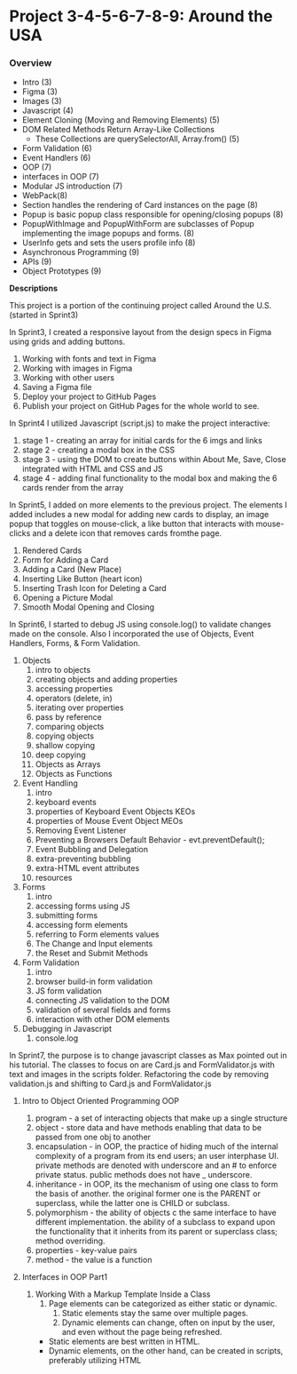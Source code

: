 # Project 3-4-5-6-7-8-9: Around the USA

### Overview

- Intro (3)
- Figma (3)
- Images (3)
- Javascript (4)
- Element Cloning (Moving and Removing Elements) (5)
- DOM Related Methods Return Array-Like Collections
  - These Collections are querySelectorAll, Array.from() (5)
- Form Validation (6)
- Event Handlers (6)
- OOP (7)
- interfaces in OOP (7)
- Modular JS introduction (7)
- WebPack(8)
- Section handles the rendering of Card instances on the page (8)
- Popup is basic popup class responsible for opening/closing popups (8)
- PopupWithImage and PopupWithForm are subclasses of Popup implementing the image popups and forms. (8)
- UserInfo gets and sets the users profile info (8)
- Asynchronous Programming (9)
- APIs  (9)
- Object Prototypes (9)

**Descriptions**

This project is a portion of the continuing project called Around the U.S. (started in Sprint3)

In Sprint3, I created a responsive layout from the design specs in Figma using grids and adding buttons.

1. Working with fonts and text in Figma
2. Working with images in Figma
3. Working with other users
4. Saving a Figma file
5. Deploy your project to GitHub Pages
6. Publish your project on GitHub Pages for the whole world to see.

In Sprint4 I utilized Javascript (script.js) to make the project interactive:

1. stage 1 - creating an array for initial cards for the 6 imgs and links
2. stage 2 - creating a modal box in the CSS
3. stage 3 - using the DOM to create buttons within About Me, Save, Close integrated with HTML and CSS and JS
4. stage 4 - adding final functionality to the modal box and making the 6 cards render from the array

In Sprint5, I added on more elements to the previous project. The elements I added includes a new modal for adding new cards to display, an image popup that toggles on mouse-click, a like button that interacts with mouse-clicks and a delete icon that removes cards fromthe page.

1. Rendered Cards
2. Form for Adding a Card
3. Adding a Card (New Place)
4. Inserting Like Button (heart icon)
5. Inserting Trash Icon for Deleting a Card
6. Opening a Picture Modal
7. Smooth Modal Opening and Closing

In Sprint6, I started to debug JS using console.log() to validate changes made on the console. Also I incorporated the use of Objects, Event Handlers, Forms, & Form Validation.

1. Objects
   1. intro to objects
   2. creating objects and adding properties
   3. accessing properties
   4. operators (delete, in)
   5. iterating over properties
   6. pass by reference
   7. comparing objects
   8. copying objects
   9. shallow copying
   10. deep copying
   11. Objects as Arrays
   12. Objects as Functions
2. Event Handling
   1. intro
   2. keyboard events
   3. properties of Keyboard Event Objects KEOs
   4. properties of Mouse Event Object MEOs
   5. Removing Event Listener
   6. Preventing a Browsers Default Behavior - evt.preventDefault();
   7. Event Bubbling and Delegation
   8. extra-preventing bubbling
   9. extra-HTML event attributes
   10. resources
3. Forms
   1. intro
   2. accessing forms using JS
   3. submitting forms
   4. accessing form elements
   5. referring to Form elements values
   6. The Change and Input elements
   7. the Reset and Submit Methods
4. Form Validation
   1. intro
   2. browser build-in form validation
   3. JS form validation
   4. connecting JS validation to the DOM
   5. validation of several fields and forms
   6. interaction with other DOM elements
5. Debugging in Javascript
   1. console.log

In Sprint7, the purpose is to change javascript classes as Max pointed out in his tutorial. The classes to focus on are Card.js and FormValidator.js with text and images in the scripts folder. Refactoring the code by removing validation.js and shifting to Card.js and FormValidator.js

1. Intro to Object Oriented Programming OOP
   1. program - a set of interacting objects that make up a single structure
   2. object - store data and have methods enabling that data to be passed from one obj to another
   3. encapsulation - in OOP, the practice of hiding much of the internal complexity of a program from its end users; an user interphase UI. private methods are denoted with underscore and an # to enforce private status. public methods does not have _ underscore.
   4. inheritance - in OOP, its the mechanism of using one class to form the basis of another. the original former one is the PARENT or superclass, while the latter one is CHILD or subclass. 
   5. polymorphism - the ability of objects c the same interface to have different implementation. the ability of a subclass to expand upon the functionality that it inherits from its parent or superclass class; method overriding. 
   6. properties - key-value pairs
   7. method - the value is a function
   
2. Interfaces in OOP Part1
   1. Working With a Markup Template Inside a Class
      1. Page elements can be categorized as either static or dynamic.
         1. Static elements stay the same over multiple pages.
         2. Dynamic elements can change, often on input by the user, and even without the page being refreshed.
      - Static elements are best written in HTML. 
      - Dynamic elements, on the other hand, can be created in scripts, preferably      utilizing HTML <template> elements.
   1. Adding Data to Markup and Inserting it into the DOM
      1. Expanded Card class example
   2. Scaling a JavaScript Class
      1. Passing an object to the constructor method
   3. Event Handlers
      1. To add event listeners to our Card elements, we will define a private method _setEventListeners which gets called inside of the public generateCard method.
   4. Applied Inheritance
      1. using SUPER to call methods of the parent class
      2. create instances of the subclass
   5. Polymorphism
 
1. Intro to Modular Javascript
   1. immediately invoked function expression IIFE - an anonymous function that runs as soon as its defined. since all variables inside a function are LOCAL VARIABLES, wrapping all the code inside an IIFE will prevent any of them from being global or preventing it from being accessed from outside the IIFE. 
   2. Modules is an independent unit of code supporting a part of the program's functionality.  
   3. Export and Import Statements
      1. Export syntax:
         1. `export const array = [1, 2, 3]` — export on declaration.
         2. `export { dog, cat }` — export multiple entities separate from their declaration.
         3. `export default data` — export a single variable, function, or class.
      2. Import syntax:
         1. `import { array } from "./data.js"` — import using a feature's original name.
         2. `import *` — import all exports.
         3. `import { array as arr } from "./data.js"` — rename feature on import.
         4. `import data from "./data.js"`; — import of a default export (no curly braces needed).
   4. Browser-Specific Features of Modules
      1. Modules are a relatively new JavaScript feature, and so aren't fully supported by older browsers. 
      2. Adding an additional script tag of type="nomodule" below your module tag can work around this limitation in HTML.
         1. <!-- this module will load if the browser is modern --> 
            1. <script type="module"></script>
         2. <!-- this module will load if the browser is older -->
            1. <script type="nomodule"></script>

In Sprint 8, this project continues the refactoring from the previous project, introducing a number of new classes. Additionally, I will set up Webpack for the project.

1. Destructuring Syntax = Destructuring is a convenient syntax that allows us to unpack arrays and objects, easily assigning the values they contain to variables. 
   1. OBJECT DESTRUCTURING
      1. When destucturing non-array objects, we refer to the names of individual properties of that object.
      2. Referring to a property that isn't present in the object does not produce an error. Instead, it quietly sets that variable to undefined
      3. Renaming the properties is accomplished with a familiar syntax.
      4. Use destructuring inside a function's parameter list.
   2. ARRAY DESTRUCTURING  
      1. When destructuring arrays, it is the ORDER of the elements that matters, and the names they are assigned to can be arbitrarily chosen.
   3. ARGUMENT DESTRUCTURING & DEFAULT VALUES
      1. Destructuring is often used with function arguments/parameters. 
         1. comparative syntax
            1. without destructuring
               1. use params
            2. with destructuring
               1. name the properties inside the parameter instaed of just naming the parameter
      2. Default Values are assigned during array and obj destructuring
         1. default values are only assumed for properties that were not named in the original object
   
2. Interfaces in OOP Part2
   1. introduction - The main organizational principle at work is to divide your code into a collection of well-defined parts (ie, modules), each with its own responsibility.
   2. project file structure
      1. To effectively structure a project that uses OOP, organize your JS files into separate folders
      2. Keeping all interactions between classes in index.js helps to increase the independence of those classes, and hence their reusability in other projects.
   3. creating several classes in a project
      1. This lesson explains how to refactor the card placement code found here in an object-oriented style, by the creation of a new Section class.
         1. - The `Section` class is responsible for adding elements to the DOM: nothing more, nothing less.
          - Its constructor accepts two parameters:  an array `data` of card elements and a CSS selector.
          - It has two public methods:
             - `setItem(element)` uses the `append` method to place `element` in the appropriate container on the DOM.
             - `renderItems()` which iterates over the array of cards from the constructor, calling `setItem` on each item.
             - Usage: instantiate in `index.js` and call `renderItems`.
   4. Project Layers
      1. - The first type of component is responsible for its own visual representations. An example of the is the `Card` class that we have seen, which has properties and methods that are used to generate the markup for the corresponding elements.
      2. - The second type of component does not have its own visual representation and instead exists to handle some specific task. These are called **project layers**.
    - Examples include:
        - `FormValidator`, which interacts with the Validation API, and
        - `Section`, which exists to place elements on the DOM.  
   5. Realationships Between Classes
      1. two types of classes
         1. tight coupling - when classes have been implemented such that they cannot work independently of each other
         2. loose coupling - when classes have been implemented to be independent of one another, facilitating code reuse. In general, loose coupling is to be preferred over tight coupling.   
   6. Working c Event Listeners part1 - The first part of a code example detailing the process of building a SubmitForm class that creates new card instances on submission. 
   7. Working c Event Listeners part2 - 
      1. SubmitForm description:
         1. Its constructor takes two parameters, the selector for the form template element and the submit event handler function, handleFormSubmit.
         2. Methods
            1. Private Methods 
               1. _getTemplate clones and returns the form element from its template.
               2. _setEventListeners sets a submit listener on the form element, with this._handleFormSubmit as its callback.
               3. _getInputValues returns the input values from the form as an object that will be passed to this._handleFormSubmit when called by the listener.
            2. Public Method
               1. It has one public method, generateForm, which gets the cloned element with _getTemplate, calls _setEventListeners and returns the element.  
         3. Note how generateForm and _getTemplate are analogous to the similarly name methods in our Card class. 
3. Webpack QuickStart Guide
   1. In the root directory of your project, run npm init and answer the questions you are prompted with.
   2. Add these scripts to package.json 
   3. Go to the platform page containing the final configuration files. Add each one, along with their contents, to the root of your project:
    - `package.json`
    - `webpack.config.js`
    - `babel.config.js`
    - `postcss.config.js`
   4. Add .npmrc with the line save-exact=true to the root of your project.
   5. Add .gitignore with the line node_modules to the root of your project.
   6. Run npm install. The dependencies are already listed in package.json.
4. Project Building c Webpack
   1. NPM: Node Package Manager
      1. Node.js is a JavaScript runtime that allows us to run JS outside of a browser. NPM is a package manager that allows us to easily manage Node.js packages.
   2. Installing Webpack
      1. install webpack, with npm i webpack@5.76.0 --save-dev --save-exact.
      2. install webpack command line interface, with npm i webpack-cli@4.10.0 --save-dev --save-exact.
   3. Bundle/Build Configuration
   4. Webpack Setup
   5. Installing a JS Transpiler: Babel
   6. HTML Webpack Plugin
   7. CSS Webpack Plugin
   8. Image and Font Processing
   9. CSS Minification and AMinification compresses file size while maintaining all functionality, while autoprefixing ensures cross-browser compatibility.utoprefixing with PostCSS
   10. Final Configuration Files

In Sprint 9, this sprint focuses on asynchronous code and its application in working with APIs and making HTML requests.

This is the final pure JavaScript iteration of your Around the US project. The major focus is on connecting the project to a server using fetch requests. This will make your cards and user data persistent. Other new features include a counter for likes, a confirmation modal that appears prior to deleting a card, and another modal for changing the profile picture.

A. ASYNCHRONUS PROGRAMMING
1. Intro
   1. So far, most of the code that you have dealt with has been synchronous, meaning that it's executed in a linear fashion, one command after the next. But code like this will perform poorly if some of the commands take too long to execute. For instance, if a request that has been sent to a server is slow to return to the page it originated from, the end-user will be annoyed by the lag. To mitigate this, we can allow the browser engine to continue with its other tasks while waiting for the poky response. This type of code is called asynchronous, and it is the focus of this chapter.
2. Callbacks
   1. Recall that callbacks are functions that are passed as arguments to other functions. You have used them already in several contexts, from event listeners to forEach loops. They can be used both synchronously and asyncronously. This lesson focuses on the former.
3. Asynchronous Callbacks
   1. This lesson provides an example of using callbacks asynchronously, showing how we can prevent a newly created image element from being rendered before it is ready by using a callback function and the element's onload property.
4. Timers
   1. Timers are built-in browser functions that allow us to delay the execution of parts of our code. 
   2. Explanation of arguments:
      1. - The first argument is a callback function containing the code to be executed.
      2. - The second argument is the amount of time in milliseconds the function should wait before executing the callback.
      3. - Additional arguments to `setTimeout` will be fed to the callback function.
5. Event Loops 
   1. The event loop is the mechanism that is "responsible for executing the code, collecting and processing events, and executing queued sub-tasks." — [MDN](https://developer.mozilla.org/en-US/docs/Web/JavaScript/EventLoop)  Basically it is a `while` loop that waits for asynchronous events and pushes them onto the **call stack** to be executed.
   2. - The order in which different parts of code get executed can be a bit hard to parse, even without throwing asynchronous code into the mix. Here is a line by line breakdown of the example given in this lesson.
      1. [Line by Line Call Stack Example](https://www.notion.so/a5c412f951a54f8ca0cbf877ac8d8e3e?pvs=21)
   3. Line by Line Call Stack Examples - NOTESHEET
   
6. Promises
   1. We've mentioned the use of callback functions for asynchronous functions. This works well enough for simple processes, but it can grow unmanageable very quickly when you have multiple nested callback functions. **Promises** can achieve the same effect much more conveniently.
   2. Promises are objects that represent the final fulfillment or failure of an asynchronous operation. As such, they are often used to send requests to servers, something you will soon grow familiar with.
   3. - `Promise` object Methods
      1. These are objects of the `Promise` object, not of its instances.
         1. - `Promise.resolve(value)` returns a promise object that is resolved with the given value.
         2. - `Promise.reject(value)` returns a promise object that is rejected with the given value.
         3. - `Promise.all(arrayOfPromises)` attempts to resolve all promises in the array and returns the response values in an array.
   
B. INTRO TO WORKING WITH APIs
   In this chapter, you learn how to send server requests and receive responses. Server interaction opens an exciting new chapter in our web development adventure. There are many APIs on the internet from which we can receive data, and in this chapter, you'll learn how to interact with them.
1. HTTP: Hypertext Transfer Protocol
   1. The internet is a network of computers that exchange information. In order for this to function properly, there must be a certain standard that specifies the form that the data passed from computer to computer will take. HTTP was the first such standard. It defines the rules for sending requests and responses.
2. Making Requests with JavaScript
   1. The asynchronous fetch method is one of the ways to send requests with JavaScript code. 
3. JSON Format
   1. JSON (JavaScript Object Notation) is a format for transmitting data that is usable by any programming language. The syntax is similar to a JavaScript object (hence the name).
4. HTTP Request
   1. HTTP request methods define what has to be done with the requested resource. Here are some of the more common ones.
5. Server Responses
   1. We've already discussed the response object's json() method, but it has many other properties and methods to note.
      1. Status Codes inform us the success or failure of a request.
         1. subdivided according to their first digit.
            1. - 200's — indicate a successful request.
            2. - 300's — indicate that the request has been redirected.
            3. - 400's — indicate that there's something wrong with the request. The server can't find the requested resource, or the client doesn't have access rights to the resource.
            4. - 500's —  indicate that the server has encountered an internal error.
         2. - Common Status Codes include
            1. - 200 OK
            2. - 201 Created
            3. - 401 Unauthorized
            4. - 403 Forbidden
            5. - 404 Not Found
            6. - 500 Internal Server Error
         3. The codes and their messages are available as the response object's res.status and res.statusText properties. There is also a boolean property res.ok that returns true if the status code is in the 200's.
         4. Response Headers
            1. - These are accessible as `res.headers`, but it doesn't behave like a normal JavaScript object, because the headers are case-insensitive, whereas objects are not.
            2. - So there are special methods for working with it.
            3. Note that response headers are read-only.
         5. Response Body
            1. - Responses almost always have a body. For instance, when we request a webpage the response is the page's HTML.
            2. - Here are three methods that are usable to convert the data in a response body.
               1. - `res.json()` — converts response data to JSON. This is what you will be using most often.
               2. - `res.text()` — converts the response body into text.
               3. - `res.blob()` — returns the response body as binary data. It's often used to exchange various files: videos, images, PDF docs. This method starts a stream of decoded data, that's received gradually.
            3. - All of these methods work asynchonously, so you can't use the values they return in the same .then block.
6. DevTools: Network Panel
   1. This lesson introduces a new tool in your debugging arsenal: the network panel. Here, you can view all the HTTP requests made by the page you currently have open. This includes requests for HTML, CSS, JS, images, as well as fetch requests made using JavaScript.
   2. You can filter the requests using several different parameters.  We will mostly use XHR (XMLHttpRequest), which covers fetch requests.
   3. The platform goes in to more detail on its usage.
7. Bonus Lesson: Default Form Submission
   1. In modern programming, JavaScript is always used for form processing, but in older code default form submission via HTML is still in use. This lesson explains how it works, and why JavaScript is greatly preferable to it.
   
C. OBJECT PROTOTYPES
1. The __proto__ Property
   1. A prototype is an object from which other objects inherit properties and methods. If the initial object doesn't store specific properties or methods, the engine will look for them in the prototype object.
2. The `Object.create` Method
   1. The `Object.create` method creates an empty object with the specified prototype.
3. The **new** Operator
   1. We can encapsulate the logic of the previous example into a function like this.
      1. function createPopupWithForm(selector, submitHandler) {

	      // 1. create a new empty object with a prototype linked to it.
               const popupWithForm = Object.create(popup);

         // 2. add all necessary properties to this object.
               popupWithForm.selector = selector;
               popupWithForm.submit = submitHandler;
   
         // 3. return the object
               return popupWithForm;
         }
      2. Steps 1 and 3 can be automated by calling a function with the `new` operator. When called with `new`, additional steps are taken by the browser, before and after executing the functions body:
         1. Before executing the function, the engine creates a new empty object and assigns it to the value of `this` inside the function being called.
         2. The engine then executes the function code.
         3. After executing the function, `this` is returned.
      3. It is customary to name functions that are intended to be used with the `new` operator with an initial capital letter, to make this intention clear.
4. The **prototype** Property
   1. Calling a function with the `new` operator automatically creates an empty object, adds the `this` keyword to it, then returns it after the function's code is executed.  
   2. The returned object has a property called `prototype`. We can add methods and properties to the `prototype` property, which will be then be stored in the prototype — that is to say, in the `__proto__` property of the created object.
5. The Secret Behind JavaScript Classes
   1. This brings us to the big reveal — JavaScript classes basically do the same thing that we've described in the preceding lessons. For comparison, here we rework the previous example using classes instead.
6. Built-in Constructors and Their Prototypes
   1. Built-in obects in JavaScript have their own constructor functions. 
   2. When we declare a new object instance, the appropriate object is stored in the prototype of the instance. These prototypes may contain a number of useful methods.
7. Inheritance and the ProtoType Chain
   1. Inheritance works by adding linking a parent class to the __proto__ property of the child, forming a chain that ultimately connects the child to the prototype of its parent as well.

Project Objectives:

Sprint3:

1. working with design specs
2. design in a world of ever-changing devices
3. grid layout
4. developing interfaces for different devices
5. intermediate Git

Sprint4:

1. Data Types and Variables
2. Conditionals and Loops
3. Data Structures, Arrays, and Objects
4. Functions
5. Basics of the DOM
6. Debugging
7. Export GIT

Sprint5:

1. More About Strings, Numbers, and ...
2. Array Methods
3. Functions. Part2
4. Working c the DOM. Part2
5. Managing the GIT Story

Sprint6:

1. Objects
2. Event Handling
3. Working with Forms
4. Form Validation
5. Debugging in Javascript

Sprint7:

1. Intro to Object Oriented Programming OOP
2. Interfaces in OOP
3. Intro to Modular Javascript

Sprint8:

1. Destructuring Syntax
2. Interfaces in OOP Part2
3. Project Building c WebPack

Sprint9:

1. Asynchronous Programming
2. Intro to Working with APIs
3. Object Prototypes


**Intro**

This project is made so all the elements are displayed correctly on popular screen sizes using media queries.

**Figma**

-[Link to the project9 on Figma] (https://www.figma.com/design/E5x6ib3osaUUNwLRRAsTDX/Sprint-9-%E2%80%94-Applied-JavaScript?node-id=1530-2&t=PmjVPNRUjTbbT1SW-0)

-[Link to the project6 on Figma] (https://www.figma.com/file/N3zUeequnpvMX807FfYAZW/Sprint-6-Around-The-U.S.?fuid=1292520043125919162)

- [Link to the project5 on Figma] (https://www.figma.com/file/JFPhASqvZ5pBjQV2ouUlim/Sprint-5_-Around-The-U.S.-_-desktop-%2B-mobile-(Copy)?type=design&node-id=0-1&mode=design&t=3Is6tCgbLMhdDBfO-0#40;Copy&#41;?t=3hvVWRz9LUFsxyNn-6)

- [Link to the project4 stage3&4 on Figma] (https://www.figma.com/file/EO5AaNCuzzFL7X5gSY7HwQ/Sprint-4_-Around-The-U.S.-_-desktop-%2B-mobile?type=design&node-id=0-1&mode=design&t=z5FVK2njhR9SnGnr-0)

- [Link to the project4 stage2 on Figma] (https://www.figma.com/file/mUgu8OSHWE0M6p6vfwmdu9/Sprint-4%3A-Around-The-U.S.-%2F-desktop-%2B-mobile?node-id=6432%3A356&mode=dev)

- [Link to the project4 stage1 on Figma] (https://www.figma.com/file/EO5AaNCuzzFL7X5gSY7HwQ/Sprint-4_-Around-The-U.S.-_-desktop-%2B-mobile?node-id=0%3A1&mode=dev)

- [Link to the project3 on Figma] (https://www.figma.com/file/Es8zZP3ARGH9JGcw60i3OD/Sprint-3_-Around-the-US?node-id=6432%3A187&mode=dev)

**Images**

- retrieved the images from the sprint3 platform
- or the images could be directly exported from Figma is another method
- optimized them so the projects load faster
- [project3 image](./readme%20image/project3.png)

Good Luck and Have Fun!

- [Project Link](https://johnplamoottil.github.io/se_project_aroundtheus/)

- [Project3 Video Submission Youtube unlisted Link](https://youtu.be/9h6GOltyLww)

- [Project Demo - Around the US](https://youtu.be/LZCTDwtgJdI)
